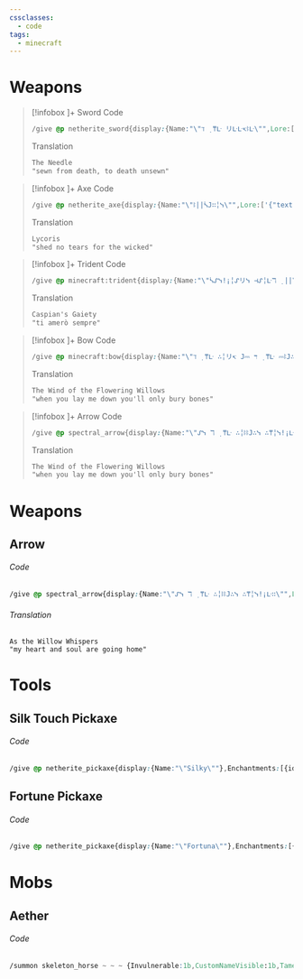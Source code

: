 ```yaml
---
cssclasses:
  - code
tags:
  - minecraft
---
```

# Weapons
> [!infobox ]+   Sword
> Code
> ```css
> /give @p netherite_sword{display:{Name:"\"ℸ ̣ ⍑ᒷ リᒷᒷ↸ꖎᒷ\"",Lore:['{"text":"ᓭᒷ∴リ⎓∷𝙹ᒲ ↸ᒷᔑℸ ̣ ⍑, ℸ ̣ 𝙹 ↸╎ᒷ ⚍リᓭᒷ∴リ","color":"#D932FF"}','{"text":"A small cat gave me this sword once. I dont know why it had it, but it didnt seem to need it anymore.","color":"white"}']} ,Enchantments:[{id:sharpness,lvl:5},{id:knockback,lvl:2},{id:fire_aspect,lvl:2},{id:looting,lvl:3},{id:sweeping,lvl:3},{id:unbreaking,lvl:3},{id:mending,lvl:1}]} 1
>```
>Translation
> ```css
> The Needle
> "sewn from death, to death unsewn"
>```

> [!infobox ]+   Axe
> Code
> ```css
>/give @p netherite_axe{display:{Name:"\"ꖎ||ᓵ𝙹∷╎ᓭ\"",Lore:['{"text":"ᓭ⍑ᒷ↸ リ𝙹 ℸ ̣ ᒷᔑ∷ᓭ ⎓𝙹∷ ℸ ̣ ⍑ᒷ ∴╎ᓵꖌᒷ↸","color":"#D932FF"}','{"text":"The famous mercernary Eden put their axe up for auction, and of course I had to grab it for myself!","color":"white"}']} ,Enchantments:[{id:sharpness,lvl:5},{id:efficiency,lvl:5},{id:silk_touch,lvl:1},{id:unbreaking,lvl:3},{id:mending,lvl:1}]} 1
>```
>Translation
> ```css
> Lycoris
> "shed no tears for the wicked"
>```

> [!infobox ]+   Trident
> Code
> ```css
>/give @p minecraft:trident{display:{Name:"\"ᓵᔑᓭ!¡╎ᔑリᓭ ⊣ᔑ╎ᒷℸ ̣ ||\"",Lore:['{"text":"ℸ ̣ ╎ ᔑᒲᒷ∷ò ᓭᒷᒲ!¡∷ᒷ","color":"#D932FF"}','{"text":"This trident washed up on the shores of the tiny island I was visiting in the Sea of Monsters. After taking it home and cleaning it, I was surprised to find two kind fish trapped within it, whom I quickly released into the Aether where they belong.","color":"white"}']},Enchantments:[{id:unbreaking,lvl:3},{id:loyalty,lvl:3},{id:impaling,lvl:5},{id:riptide,lvl:3},{id:mending,lvl:1}]} 1
>```
>Translation
> ```css
> Caspian's Gaiety
> "ti amerò sempre"
>```

> [!infobox ]+   Bow
> Code
> ```css
>/give @p minecraft:bow{display:{Name:"\"ℸ ̣ ⍑ᒷ ∴╎リ↸ 𝙹⎓ ℸ ̣ ⍑ᒷ ⎓ꖎ𝙹∴ᒷ∷╎リ⊣ ∴╎ꖎꖎ𝙹∴ᓭ\"",Lore:['{"text":"ℸ ̣ ╎ ᔑᒲᒷ∷ò ᓭᒷᒲ!¡∷ᒷ","color":"#D932FF"}','{"text":"A good friend of mine, Jackalupe, has ascended to the ancients with the rest of her clan, and along with a bunch of other stuff she left me her prized bow.","color":"white"}']},Enchantments:[{id:unbreaking,lvl:3},{id:power,lvl:5},{id:punch,lvl:2},{id:flame,lvl:1},{id:infinity,lvl:1},{id:mending,lvl:1}]} 1
>```
>Translation
> ```css
> The Wind of the Flowering Willows
> "when you lay me down you'll only bury bones"
>```

> [!infobox ]+   Arrow
> Code
> ```css
>/give @p spectral_arrow{display:{Name:"\"ᔑᓭ ℸ ̣ ⍑ᒷ ∴╎ꖎꖎ𝙹∴ᓭ ∴⍑╎ᓭ!¡ᒷ∷\"",Lore:['{"text":"ᒲ|| ⍑ᒷᔑ∷ℸ ̣  ᔑリ↸ ᓭ𝙹⚍ꖎ ╎ᓭ ⊣𝙹╎リ⊣ ⍑𝙹ᒲᒷ","color":"#D932FF"}','{"text":"A matching set with ℸ ̣ ⍑ᒷ ∴╎リ↸ 𝙹⎓ ℸ ̣ ⍑ᒷ ⎓ꖎ𝙹∴ᒷ∷╎リ⊣ ∴╎ꖎꖎ𝙹∴ᓭ","color":"white"}']}} 1
>```
>Translation
> ```css
> The Wind of the Flowering Willows
> "when you lay me down you'll only bury bones"
>```



# Weapons


## Arrow
###### Code
~~~css
/give @p spectral_arrow{display:{Name:"\"ᔑᓭ ℸ ̣ ⍑ᒷ ∴╎ꖎꖎ𝙹∴ᓭ ∴⍑╎ᓭ!¡ᒷ∷\"",Lore:['{"text":"ᒲ|| ⍑ᒷᔑ∷ℸ ̣  ᔑリ↸ ᓭ𝙹⚍ꖎ ╎ᓭ ⊣𝙹╎リ⊣ ⍑𝙹ᒲᒷ","color":"#D932FF"}','{"text":"A matching set with ℸ ̣ ⍑ᒷ ∴╎リ↸ 𝙹⎓ ℸ ̣ ⍑ᒷ ⎓ꖎ𝙹∴ᒷ∷╎リ⊣ ∴╎ꖎꖎ𝙹∴ᓭ","color":"white"}']}} 1
~~~
###### Translation
~~~
As the Willow Whispers
"my heart and soul are going home"
~~~
# Tools
## Silk Touch Pickaxe
###### Code
~~~css
/give @p netherite_pickaxe{display:{Name:"\"Silky\""},Enchantments:[{id:efficiency,lvl:5},{id:silk_touch,lvl:1},{id:unbreaking,lvl:3},{id:mending,lvl:1}]} 1
~~~
## Fortune Pickaxe
###### Code
~~~css
/give @p netherite_pickaxe{display:{Name:"\"Fortuna\""},Enchantments:[{id:efficiency,lvl:5},{id:unbreaking,lvl:3},{id:fortune,lvl:3},{id:mending,lvl:1}]} 1
~~~

# Mobs
## Aether
###### Code
~~~css
/summon skeleton_horse ~ ~ ~ {Invulnerable:1b,CustomNameVisible:1b,Tame:1b,Owner:[I;-25097269,388318029,-1906618731,1524043176],CustomName:'{"text":"Aether","color":"black","bold":true}',Attributes:[{Name:generic.max_health,Base:30},{Name:generic.follow_range,Base:40},{Name:generic.movement_speed,Base:0.3375},{Name:generic.armor,Base:30},{Name:generic.armor_toughness,Base:30},{Name:horse.jump_strength,Base:1}],SaddleItem:{id:"minecraft:saddle",Count:1b}}
~~~